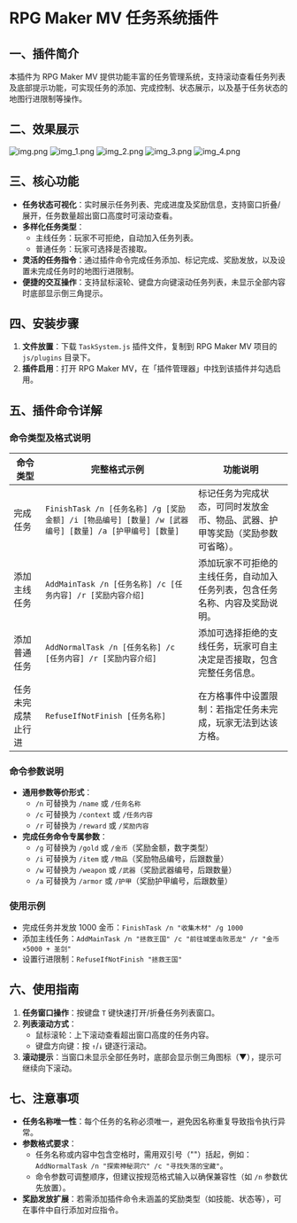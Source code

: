 # RPG Maker MV 任务系统插件
## 一、插件简介
本插件为 RPG Maker MV 提供功能丰富的任务管理系统，支持滚动查看任务列表及底部提示功能，可实现任务的添加、完成控制、状态展示，以及基于任务状态的地图行进限制等操作。

## 二、效果展示
![img.png](ReadMeImg/img.png)
![img_1.png](ReadMeImg/img_1.png)
![img_2.png](ReadMeImg/img_2.png)
![img_3.png](ReadMeImg/img_3.png)
![img_4.png](ReadMeImg/img_4.png)

## 三、核心功能
- **任务状态可视化**：实时展示任务列表、完成进度及奖励信息，支持窗口折叠/展开，任务数量超出窗口高度时可滚动查看。
- **多样化任务类型**：
   - 主线任务：玩家不可拒绝，自动加入任务列表。
   - 普通任务：玩家可选择是否接取。
- **灵活的任务指令**：通过插件命令完成任务添加、标记完成、奖励发放，以及设置未完成任务时的地图行进限制。
- **便捷的交互操作**：支持鼠标滚轮、键盘方向键滚动任务列表，未显示全部内容时底部显示倒三角提示。

## 四、安装步骤
1. **文件放置**：下载 `TaskSystem.js` 插件文件，复制到 RPG Maker MV 项目的 `js/plugins` 目录下。
2. **插件启用**：打开 RPG Maker MV，在「插件管理器」中找到该插件并勾选启用。

## 五、插件命令详解
### 命令类型及格式说明
| 命令类型      | 完整格式示例                                                                        | 功能说明                                    |
|-----------|-------------------------------------------------------------------------------|-----------------------------------------|
| 完成任务      | `FinishTask /n [任务名称] /g [奖励金额] /i [物品编号] [数量] /w [武器编号] [数量] /a [护甲编号] [数量]` | 标记任务为完成状态，可同时发放金币、物品、武器、护甲等奖励（奖励参数可省略）。 |
| 添加主线任务    | `AddMainTask /n [任务名称] /c [任务内容] /r [奖励内容介绍]`                                 | 添加玩家不可拒绝的主线任务，自动加入任务列表，包含任务名称、内容及奖励说明。  |
| 添加普通任务    | `AddNormalTask /n [任务名称] /c [任务内容] /r [奖励内容介绍]`                               | 添加可选择拒绝的支线任务，玩家可自主决定是否接取，包含完整任务信息。      |
| 任务未完成禁止行进 | `RefuseIfNotFinish [任务名称]`                                                    | 在方格事件中设置限制：若指定任务未完成，玩家无法到达该方格。          |

### 命令参数说明
- **通用参数等价形式**：
   - `/n` 可替换为 `/name` 或 `/任务名称`
   - `/c` 可替换为 `/context` 或 `/任务内容`
   - `/r` 可替换为 `/reward` 或 `/奖励内容`
- **完成任务命令专属参数**：
   - `/g` 可替换为 `/gold` 或 `/金币`（奖励金额，数字类型）
   - `/i` 可替换为 `/item` 或 `/物品`（奖励物品编号，后跟数量）
   - `/w` 可替换为 `/weapon` 或 `/武器`（奖励武器编号，后跟数量）
   - `/a` 可替换为 `/armor` 或 `/护甲`（奖励护甲编号，后跟数量）

### 使用示例
- 完成任务并发放 1000 金币：`FinishTask /n "收集木材" /g 1000`
- 添加主线任务：`AddMainTask /n "拯救王国" /c "前往城堡击败恶龙" /r "金币×5000 + 圣剑"`
- 设置行进限制：`RefuseIfNotFinish "拯救王国"`

## 六、使用指南
1. **任务窗口操作**：按键盘 `T` 键快速打开/折叠任务列表窗口。
2. **列表滚动方式**：
   - 鼠标滚轮：上下滚动查看超出窗口高度的任务内容。
   - 键盘方向键：按 `↑`/`↓` 键逐行滚动。
3. **滚动提示**：当窗口未显示全部任务时，底部会显示倒三角图标（▼），提示可继续向下滚动。

## 七、注意事项
- **任务名称唯一性**：每个任务的名称必须唯一，避免因名称重复导致指令执行异常。
- **参数格式要求**：
   - 任务名称或内容中包含空格时，需用双引号（""）括起，例如：`AddNormalTask /n "探索神秘洞穴" /c "寻找失落的宝藏"`。
   - 命令参数可调整顺序，但建议按规范格式输入以确保兼容性（如 `/n` 参数优先放置）。
- **奖励发放扩展**：若需添加插件命令未涵盖的奖励类型（如技能、状态等），可在事件中自行添加对应指令。